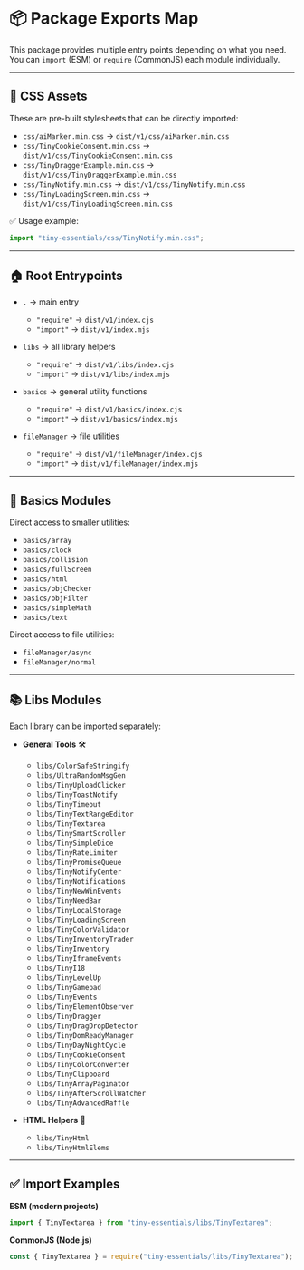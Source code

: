 # 📦 Package Exports Map

This package provides multiple entry points depending on what you need.
You can `import` (ESM) or `require` (CommonJS) each module individually.

---

## 🎨 CSS Assets

These are pre-built stylesheets that can be directly imported:

* `css/aiMarker.min.css` → `dist/v1/css/aiMarker.min.css`
* `css/TinyCookieConsent.min.css` → `dist/v1/css/TinyCookieConsent.min.css`
* `css/TinyDraggerExample.min.css` → `dist/v1/css/TinyDraggerExample.min.css`
* `css/TinyNotify.min.css` → `dist/v1/css/TinyNotify.min.css`
* `css/TinyLoadingScreen.min.css` → `dist/v1/css/TinyLoadingScreen.min.css`

✅ Usage example:

```js
import "tiny-essentials/css/TinyNotify.min.css";
```

---

## 🏠 Root Entrypoints

* `.` → main entry

  * `"require"` → `dist/v1/index.cjs`
  * `"import"` → `dist/v1/index.mjs`

* `libs` → all library helpers

  * `"require"` → `dist/v1/libs/index.cjs`
  * `"import"` → `dist/v1/libs/index.mjs`

* `basics` → general utility functions

  * `"require"` → `dist/v1/basics/index.cjs`
  * `"import"` → `dist/v1/basics/index.mjs`

* `fileManager` → file utilities

  * `"require"` → `dist/v1/fileManager/index.cjs`
  * `"import"` → `dist/v1/fileManager/index.mjs`

---

## 🔧 Basics Modules

Direct access to smaller utilities:

* `basics/array`
* `basics/clock`
* `basics/collision`
* `basics/fullScreen`
* `basics/html`
* `basics/objChecker`
* `basics/objFilter`
* `basics/simpleMath`
* `basics/text`

Direct access to file utilities:

* `fileManager/async`
* `fileManager/normal`

---

## 📚 Libs Modules

Each library can be imported separately:

* **General Tools** 🛠

  * `libs/ColorSafeStringify`
  * `libs/UltraRandomMsgGen`
  * `libs/TinyUploadClicker`
  * `libs/TinyToastNotify`
  * `libs/TinyTimeout`
  * `libs/TinyTextRangeEditor`
  * `libs/TinyTextarea`
  * `libs/TinySmartScroller`
  * `libs/TinySimpleDice`
  * `libs/TinyRateLimiter`
  * `libs/TinyPromiseQueue`
  * `libs/TinyNotifyCenter`
  * `libs/TinyNotifications`
  * `libs/TinyNewWinEvents`
  * `libs/TinyNeedBar`
  * `libs/TinyLocalStorage`
  * `libs/TinyLoadingScreen`
  * `libs/TinyColorValidator`
  * `libs/TinyInventoryTrader`
  * `libs/TinyInventory`
  * `libs/TinyIframeEvents`
  * `libs/TinyI18`
  * `libs/TinyLevelUp`
  * `libs/TinyGamepad`
  * `libs/TinyEvents`
  * `libs/TinyElementObserver`
  * `libs/TinyDragger`
  * `libs/TinyDragDropDetector`
  * `libs/TinyDomReadyManager`
  * `libs/TinyDayNightCycle`
  * `libs/TinyCookieConsent`
  * `libs/TinyColorConverter`
  * `libs/TinyClipboard`
  * `libs/TinyArrayPaginator`
  * `libs/TinyAfterScrollWatcher`
  * `libs/TinyAdvancedRaffle`

* **HTML Helpers** 🧩

  * `libs/TinyHtml`
  * `libs/TinyHtmlElems`

---

## ✅ Import Examples

**ESM (modern projects)**

```js
import { TinyTextarea } from "tiny-essentials/libs/TinyTextarea";
```

**CommonJS (Node.js)**

```js
const { TinyTextarea } = require("tiny-essentials/libs/TinyTextarea");
```
